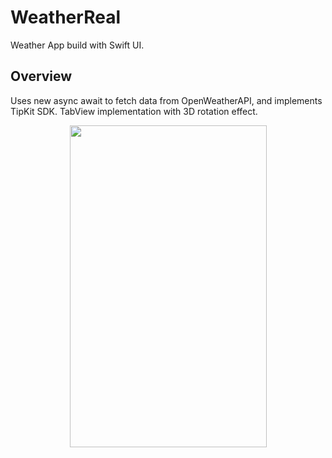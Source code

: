 # WeatherReal
Weather App build with Swift UI. 

## Overview

Uses new async await to fetch data from OpenWeatherAPI, and implements TipKit SDK. TabView implementation with 3D rotation effect. 

<p align="middle">
    <img src="/../main/Preview/WeatherRealGif.gif" width="315" height="515" />
</p>

